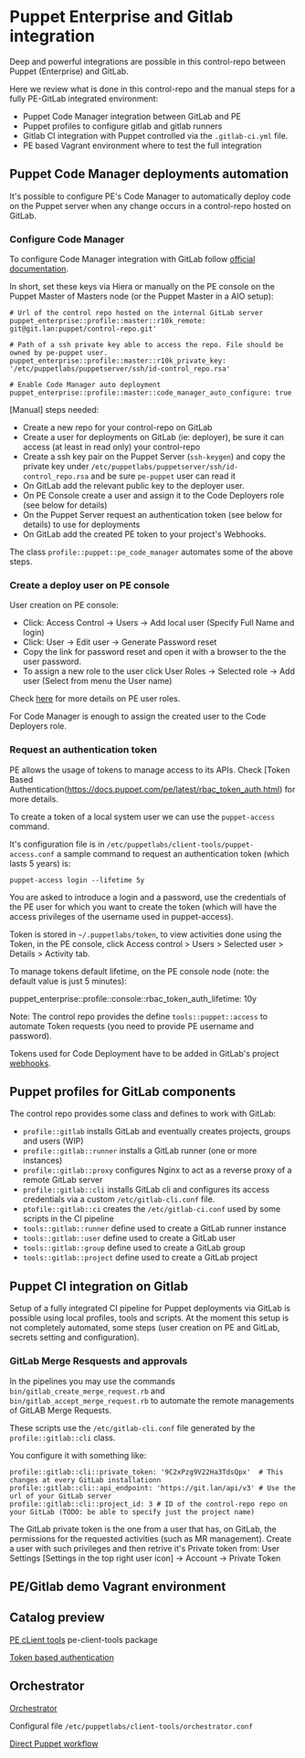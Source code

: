 # Puppet Enterprise and Gitlab integration

Deep and powerful integrations are possible in this control-repo between Puppet (Enterprise) and GitLab.

Here we review what is done in this control-repo and the manual steps for a fully PE-GitLab integrated environment:

  - Puppet Code Manager integration between GitLab and PE
  - Puppet profiles to configure gitlab and gitlab runners
  - Gitlab CI integration with Puppet controlled via the ```.gitlab-ci.yml``` file.
  - PE based Vagrant environment where to test the full integration

## Puppet Code Manager deployments automation

It's possible to configure PE's Code Manager to automatically deploy code on the Puppet server when any change occurs in a control-repo hosted on GitLab.


### Configure Code Manager

To configure Code Manager integration with GitLab follow [official documentation](https://docs.puppet.com/pe/latest/code_mgr_config.html).

In short, set these keys via Hiera or manually on the PE console on the Puppet Master of Masters node (or the Puppet Master in a AIO setup):

    # Url of the control repo hosted on the internal GitLab server
    puppet_enterprise::profile::master::r10k_remote: git@git.lan:puppet/control-repo.git'

    # Path of a ssh private key able to access the repo. File should be owned by pe-puppet user.
    puppet_enterprise::profile::master::r10k_private_key: '/etc/puppetlabs/puppetserver/ssh/id-control_repo.rsa'

    # Enable Code Manager auto deployment
    puppet_enterprise::profile::master::code_manager_auto_configure: true

[Manual] steps needed:

  - Create a new repo for your control-repo on GitLab
  - Create a user for deployments on GitLab (ie: deployer), be sure it can access (at least in read only) your control-repo
  - Create a ssh key pair on the Puppet Server (```ssh-keygen```) and copy the private key under ```/etc/puppetlabs/puppetserver/ssh/id-control_repo.rsa``` and be sure ```pe-puppet``` user can read it
  - On GitLab add the relevant public key to the deployer user.
  - On PE Console create a user and assign it to the Code Deployers role (see below for details)
  - On the Puppet Server request an authentication token (see below for details) to use for deployments
  - On GitLab add the created PE token to your project's Webhooks.

The class ```profile::puppet::pe_code_manager``` automates some of the above steps.

### Create a deploy user on PE console

User creation on PE console:

  - Click: Access Control -> Users -> Add local user (Specify Full Name and login)
  - Click: User -> Edit user -> Generate Password reset
  - Copy the link for password reset and open it with a browser to the the user password.
  - To assign a new role to the user click User Roles -> Selected role -> Add user (Select from menu the User name)

Check [here](https://docs.puppet.com/pe/latest/rbac_user_roles.html) for more details on PE user roles.

For Code Manager is enough to assign the created user to the Code Deployers role.

### Request an authentication token

PE allows the usage of tokens to manage access to its APIs. Check [Token Based Authentication(https://docs.puppet.com/pe/latest/rbac_token_auth.html) for more details.
 
To create a token of a local system user we can use the ```puppet-access``` command. 

It's configuration file is in ```/etc/puppetlabs/client-tools/puppet-access.conf``` a sample command to request an authentication token (which lasts 5 years) is:

    puppet-access login --lifetime 5y

You are asked to introduce a login and a password, use the credentials of the PE user for which you want to create the token (which will have the access privileges of the username used in puppet-access).

Token is stored in ```~/.puppetlabs/token```, to view activities done using the Token, in the PE console, click Access control > Users > Selected user > Details > Activity tab.

To manage tokens default lifetime, on the PE console node (note: the default value is just 5 minutes):

  puppet_enterprise::profile::console::rbac_token_auth_lifetime: 10y

Note: The control repo provides the define ```tools::puppet::access``` to automate Token requests (you need to provide PE username and password).

Tokens used for Code Deployment have to be added in GitLab's project [webhooks](https://docs.puppet.com/pe/latest/code_mgr_webhook.html).


## Puppet profiles for GitLab components

The control repo provides some class and defines to work with GitLab:

  - ```profile::gitlab``` installs GitLab and eventually creates projects, groups and users (WIP)
  - ```profile::gitlab::runner``` installs a GitLab runner (one or more instances)
  - ```profile::gitlab::proxy``` configures Nginx to act as a reverse proxy of a remote GitLab server
  - ```profile::gitlab::cli``` installs GitLab cli and configures its access credentials via a custom ```/etc/gitlab-cli.conf``` file.
  - ```ptofile::gitlab::ci``` creates the ```/etc/gitlab-ci.conf``` used by some scripts in the CI pipeline
  - ```tools::gitlab::runner``` define used to create a GitLab runner instance
  - ```tools::gitlab::user``` define used to create a GitLab user
  - ```tools::gitlab::group``` define used to create a GitLab group
  - ```tools::gitlab::project``` define used to create a GitLab project

## Puppet CI integration on Gitlab

Setup of a fully integrated CI pipeline for Puppet deployments via GitLab is possible using local profiles, tools and scripts.
At the moment this setup is not completely automated, some steps (user creation on PE and GitLab, secrets setting and configuration).


### GitLab Merge Resquests and approvals

In the pipelines you may use the commands ```bin/gitlab_create_merge_request.rb``` and ```bin/gitlab_accept_merge_request.rb``` to automate the remote managements of GitLAB Merge Requests.

These scripts use the ```/etc/gitlab-cli.conf``` file generated by the ```profile::gitlab::cli``` class.

You configure it with something like:

    profile::gitlab::cli::private_token: '9C2xPzg9V22Ha3TdsQpx'  # This changes at every GitLab installationn
    profile::gitlab::cli::api_endpoint: 'https://git.lan/api/v3' # Use the url of your GitLab server
    profile::gitlab::cli::project_id: 3 # ID of the control-repo repo on your GitLab (TODO: be able to specify just the project name)

The GitLab private token is the one from a user that has, on GitLab, the permissions for the requested activities (such as MR management). Create a user with such privileges and then retrive it's Private token from:
User Settings [Settings in the top right user icon] -> Account -> Private Token

## PE/Gitlab demo Vagrant environment





## Catalog preview
[PE cLient tools](https://docs.puppet.com/pe/latest/install_pe_client_tools.html)
pe-client-tools package

[Token based authentication](https://docs.puppet.com/pe/latest/rbac_token_auth.html)

## Orchestrator

[Orchestrator](https://docs.puppet.com/pe/latest/orchestrator_intro.html)

Configural file ```/etc/puppetlabs/client-tools/orchestrator.conf```


[Direct Puppet workflow](https://docs.puppet.com/pe/latest/direct_puppet_workflow.html)
